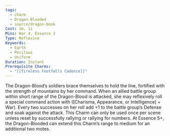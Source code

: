 ```yaml
---
tags:
  - charm
  - Dragon-Blooded
  - source/dragon-book
Cost: 3m, 1i
Mins: War 4, Essence 3
Type: Reflexive
Keywords:
  - Earth
  - Perilous
  - Uniform
Duration: Instant
Prerequisite Charms:
  - "[[Tireless Footfalls Cadence]]"
---
```

The Dragon-Blood’s soldiers brace themselves to hold the line, fortified with the strength of mountains by her command. When an allied battle group within short range of the Dragon-Blood is attacked, she may reflexively roll a special command action with ([Charisma, Appearance, or Intelligence] + War). Every two successes on her roll add +1 to the battle group’s Defense and soak against the attack. This Charm can only be used once per scene unless reset by successfully rallying or rallying for numbers. At Essence 5+, the Dragon-Blooded can extend this Charm’s range to medium for an additional two motes.